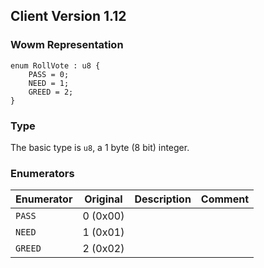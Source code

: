 ## Client Version 1.12

### Wowm Representation
```rust,ignore
enum RollVote : u8 {
    PASS = 0;    
    NEED = 1;    
    GREED = 2;    
}
```
### Type
The basic type is `u8`, a 1 byte (8 bit) integer.
### Enumerators
| Enumerator | Original  | Description | Comment |
| --------- | -------- | ----------- | ------- |
| `PASS` | 0 (0x00) |  |  |
| `NEED` | 1 (0x01) |  |  |
| `GREED` | 2 (0x02) |  |  |
